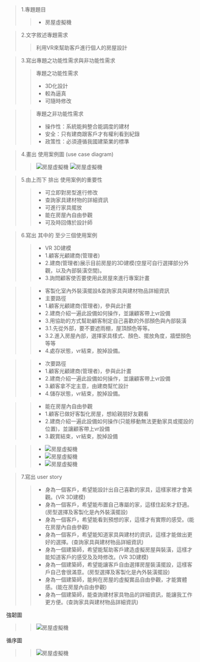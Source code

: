 >1.專題題目
>>+ 房屋虛擬機

>2.文字敘述專題需求
>>利用VR來幫助客戶進行個人的房屋設計

>3.寫出專題之功能性需求與非功能性需求
>>專題之功能性需求
>>+ 3D化設計
>>+ 較為逼真
>>+ 可隨時修改

>>專題之非功能性需求
>>+ 操作性：系統能夠整合能調度的建材
>>+ 安全：只有建商跟客戶才有權利看到紀錄
>>+ 政策性：必須遵循我國建築業的標準

>4.畫出 使用案例圖 (use case diagram)
>>![房屋虛擬機](使用案例圖.jpg)
>>![房屋虛擬機](使用案例圖2.PNG)

>5.由上而下 排出 使用案例的重要性
>>+ 可立即對房型進行修改
>>+ 查詢家具建材物的詳細資訊
>>+ 可進行家具擺放
>>+ 能在房屋內自由參觀
>>+ 可及時回傳於設計師

>6.寫出 其中的 至少三個使用案例
>>+ VR 3D建模 
>>+  1.顧客光顧建商(管理者) 
>>+  2.建商(管理者)展示目前房屋的3D建模(空屋可自行選擇部分外觀，以及內部裝潢空間)。 
>>+  3.詢問顧客使否要使用此房屋來進行專案計畫 

>>+ 客製化室內外裝潢擺設&查詢家具與建材物品詳細資訊
>>+ 主要路徑 
>>+  1.顧客光顧建商(管理者)，參與此計畫 
>>+  2.建商介紹一遍此設備如何操作，並讓顧客帶上vr設備 
>>+  3.用協助的方式幫助顧客制定自己喜歡的外部顏色與內部裝潢
>>+  3.1.先從外部，要不要遮雨棚，屋頂顏色等等。 
>>+  3.2.進入房屋內部，選擇家具樣式、顏色、擺放角度，牆壁顏色等等 
>>+  4.處存狀態，vr結束，脫掉設備。 

>>+ 次要路徑 
>>+  1.顧客光顧建商(管理者)，參與此計畫 
>>+  2.建商介紹一遍此設備如何操作，並讓顧客帶上vr設備 
>>+  3.顧客拿不定主意，由建商幫忙設計 
>>+  4.儲存狀態，vr結束，脫掉設備。 

>>+ 能在房屋內自由參觀
>>+  1.顧客已做好客製化房屋，想給親朋好友觀看 
>>+  2.建商介紹一遍此設備如何操作(只能移動無法更動家具或擺設的位置)，並讓顧客帶上vr設備 
>>+  3.觀賞結束，vr結束，脫掉設備

>>+ ![房屋虛擬機](3D建模.PNG)
>>+ ![房屋虛擬機](路徑.PNG)
>>+ ![房屋虛擬機](圖.PNG)

>7.寫出 user story
>>+ 身為一個客戶，希望能設計出自己喜歡的家具，這樣家裡才會美觀。(VR 3D建模)
>>+ 身為一個客戶，希望能布置自己專屬的家，這樣住起來才舒適。(房型選擇及客製化是內外裝潢擺設)
>>+ 身為一個客戶，希望能看到預想的家，這樣才有實際的感受。(能在房屋內自由參觀)
>>+ 身為一個客戶，希望能知道家具與建材的資訊，這樣才能做出更好的選擇。(查詢家具與建材物品詳細資訊)
>>+ 身為一個建築師，希望能幫助客戶建造虛擬房屋與裝潢，這樣才能知道客戶的感受及及時修改。(VR 3D建模)
>>+ 身為一個建築師，希望能讓客戶自由選擇房屋裝潢擺設，這樣客戶自己會很滿意。(房型選擇及客製化是內外裝潢擺設)
>>+ 身為一個建築師，能夠在房屋的虛擬實品自由參觀，才能實體感。(能在房屋內自由參觀)
>>+ 身為一個建築師，能查詢建材家具物品的詳細資訊，能讓我工作更方便。(查詢家具與建材物品詳細資訊)

強韌圖
>>![房屋虛擬機](強韌圖.PNG)

循序圖
>>![房屋虛擬機](循序圖.PNG)
